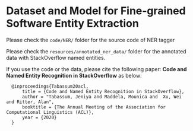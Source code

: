 # Dataset and Model for Fine-grained Software Entity Extraction

Please check the `code/NER/` folder for the source code of NER tagger

Please check the `resources/annotated_ner_data/` folder for the annotated data with StackOverflow named entities.


If you use the code or the data, please cite the following paper: **Code and Named Entity Recognition in 
StackOverflow** as below:


      @inproceedings{Tabassum20acl,
          title = {Code and Named Entity Recognition in StackOverflow},
          author = "Tabassum, Jeniya and Maddela, Mounica and  Xu, Wei  and Ritter, Alan",
          booktitle = {The Annual Meeting of the Association for Computational Linguistics (ACL)},
          year = {2020}
      }

